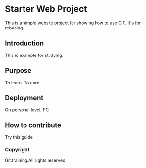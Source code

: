 # Starter Web Project

This is a simple website project for showing how to use GIT. It's for rebasing.

## Introduction

This is example for studying.

## Purpose

To learn. To earn.

## Deployment

On personal level, PC.

## How to contribute

Try this guide

### Copyright

Git.training.All.rights.reserved